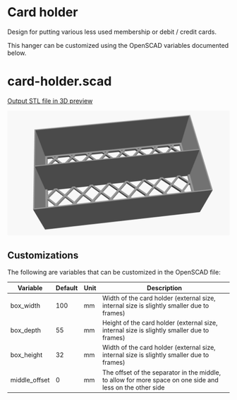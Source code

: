 # Card holder

Design for putting various less used membership or debit / credit cards.



This hanger can be customized using the OpenSCAD variables documented below.

# card-holder.scad

[Output STL file in 3D preview](./card-holder.stl)

![Preview](./card-holder.png)

## Customizations

The following are variables that can be customized in the OpenSCAD file:

| Variable             | Default | Unit | Description                                                                                                       |
|----------------------|---------|------|-------------------------------------------------------------------------------------------------------------------|
| box_width            | 100     | mm   | Width of the card holder (external size, internal size is slightly smaller due to frames)                         |
| box_depth            | 55      | mm   | Height of the card holder (external size, internal size is slightly smaller due to frames)                        |
| box_height           | 32      | mm   | Width of the card holder (external size, internal size is slightly smaller due to frames)                         | 
| middle_offset        | 0       | mm   | The offset of the separator in the middle, to allow for more space on one side and less on the other side         |
